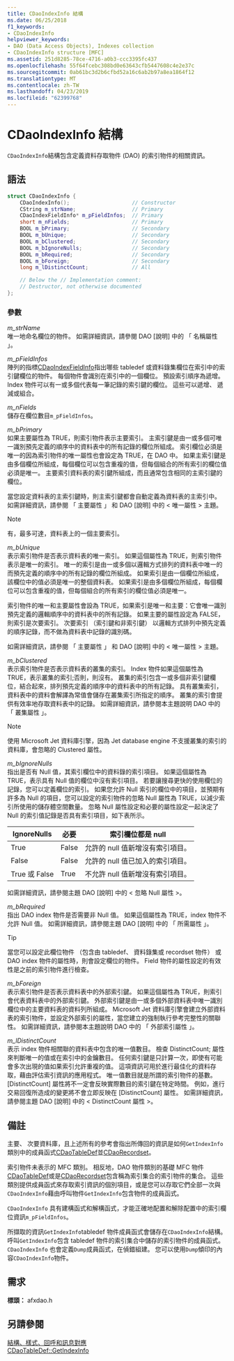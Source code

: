 ```yaml
---
title: CDaoIndexInfo 結構
ms.date: 06/25/2018
f1_keywords:
- CDaoIndexInfo
helpviewer_keywords:
- DAO (Data Access Objects), Indexes collection
- CDaoIndexInfo structure [MFC]
ms.assetid: 251d8285-78ce-4716-a0b3-ccc3395fc437
ms.openlocfilehash: 55f64fcebc308bd0e63643cfb5447608c4e2e37c
ms.sourcegitcommit: 0ab61bc3d2b6cfbd52a16c6ab2b97a8ea1864f12
ms.translationtype: MT
ms.contentlocale: zh-TW
ms.lasthandoff: 04/23/2019
ms.locfileid: "62399768"
---
```

# <a name="cdaoindexinfo-structure"></a>CDaoIndexInfo 結構

`CDaoIndexInfo`結構包含定義資料存取物件 (DAO) 的索引物件的相關資訊。

## <a name="syntax"></a>語法

```cpp
struct CDaoIndexInfo {
    CDaoIndexInfo();                    // Constructor
    CString m_strName;                  // Primary
    CDaoIndexFieldInfo* m_pFieldInfos;  // Primary
    short m_nFields;                    // Primary
    BOOL m_bPrimary;                    // Secondary
    BOOL m_bUnique;                     // Secondary
    BOOL m_bClustered;                  // Secondary
    BOOL m_bIgnoreNulls;                // Secondary
    BOOL m_bRequired;                   // Secondary
    BOOL m_bForeign;                    // Secondary
    long m_lDistinctCount;              // All

    // Below the // Implementation comment:
    // Destructor, not otherwise documented
};
```

### <a name="parameters"></a>參數

*m_strName*<br/>
唯一地命名欄位的物件。 如需詳細資訊，請參閱 DAO [說明] 中的 「 名稱屬性 」。

*m_pFieldInfos*<br/>
陣列的指標[CDaoIndexFieldInfo](../../mfc/reference/cdaoindexfieldinfo-structure.md)指出哪些 tabledef 或資料錄集欄位在索引中的索引鍵欄位的物件。 每個物件會識別在索引中的一個欄位。 預設索引順序為遞增。 Index 物件可以有一或多個代表每一筆記錄的索引鍵的欄位。 這些可以遞增、 遞減或組合。

*m_nFields*<br/>
儲存在欄位數目`m_pFieldInfos`。

*m_bPrimary*<br/>
如果主要屬性為 TRUE，則索引物件表示主要索引。 主索引鍵是由一或多個可唯一識別預先定義的順序中的資料表中的所有記錄的欄位所組成。 索引欄位必須是唯一的因為索引物件的唯一屬性也會設定為 TRUE，在 DAO 中。 如果主索引鍵是由多個欄位所組成，每個欄位可以包含重複的值，但每個組合的所有索引的欄位值必須是唯一。 主要索引資料表的索引鍵所組成，而且通常包含相同的主索引鍵的欄位。

當您設定資料表的主索引鍵時，則主索引鍵都會自動定義為資料表的主索引中。 如需詳細資訊，請參閱 「 主要屬性 」 和 DAO [說明] 中的 < 唯一屬性 > 主題。

> [!NOTE]
> 有，最多可達，資料表上的一個主要索引。

*m_bUnique*<br/>
表示索引物件是否表示資料表的唯一索引。 如果這個屬性為 TRUE，則索引物件表示是唯一的索引。 唯一的索引是由一或多個以邏輯方式排列的資料表中唯一的而預先定義的順序中的所有記錄的欄位所組成。 如果索引是由一個欄位所組成，該欄位中的值必須是唯一的整個資料表。 如果索引是由多個欄位所組成，每個欄位可以包含重複的值，但每個組合的所有索引的欄位值必須是唯一。

索引物件的唯一和主要屬性會設為 TRUE，如果索引是唯一和主要：它會唯一識別預先定義的邏輯順序中的資料表中的所有記錄。 如果主要的屬性設定為 FALSE，則索引是次要索引。 次要索引 （索引鍵和非索引鍵） 以邏輯方式排列中預先定義的順序記錄，而不做為資料表中記錄的識別碼。

如需詳細資訊，請參閱 「 主要屬性 」 和 DAO [說明] 中的 < 唯一屬性 > 主題。

*m_bClustered*<br/>
表示索引物件是否表示資料表的叢集的索引。 Index 物件如果這個屬性為 TRUE，表示叢集的索引;否則，則沒有。 叢集的索引包含一或多個非索引鍵欄位，結合起來，排列預先定義的順序中的資料表中的所有記錄。 具有叢集索引，資料表中的資料會解譯為常值會儲存在叢集索引所指定的順序。 叢集的索引會提供有效率地存取資料表中的記錄。 如需詳細資訊，請參閱本主題說明 DAO 中的 「 叢集屬性 」。

> [!NOTE]
> 使用 Microsoft Jet 資料庫引擎，因為 Jet database engine 不支援叢集的索引的資料庫，會忽略的 Clustered 屬性。

*m_bIgnoreNulls*<br/>
指出是否有 Null 值，其索引欄位中的資料錄的索引項目。 如果這個屬性為 TRUE，表示具有 Null 值的欄位中沒有索引項目。 若要讓搜尋更快的使用欄位的記錄，您可以定義欄位的索引。 如果您允許 Null 索引的欄位中的項目，並預期有許多為 Null 的項目，您可以設定的索引物件的忽略 Null 屬性為 TRUE，以減少索引所使用的儲存體空間數量。 忽略 Null 屬性設定和必要的屬性設定一起決定了 Null 的索引值記錄是否具有索引項目，如下表所示。

|IgnoreNulls|必要|索引欄位都是 null|
|-----------------|--------------|-------------------------|
|True|False|允許的 null 值新增沒有索引項目。|
|False|False|允許的 null 值已加入的索引項目。|
|True 或 False|True|不允許 null 值新增沒有索引項目。|

如需詳細資訊，請參閱主題 DAO [說明] 中的 < 忽略 Null 屬性 >。

*m_bRequired*<br/>
指出 DAO index 物件是否需要非 Null 值。 如果這個屬性為 TRUE，index 物件不允許 Null 值。 如需詳細資訊，請參閱主題 DAO [說明] 中的 「 所需屬性 」。

> [!TIP]
> 當您可以設定此欄位物件 （包含由 tabledef、 資料錄集或 recordset 物件） 或 DAO index 物件的屬性時，則會設定欄位的物件。 Field 物件的屬性設定的有效性是之前的索引物件進行檢查。

*m_bForeign*<br/>
表示索引物件是否表示資料表中的外部索引鍵。 如果這個屬性為 TRUE，則索引會代表資料表中的外部索引鍵。 外部索引鍵是由一或多個外部資料表中唯一識別欄位中的主要資料表的資料列所組成。 Microsoft Jet 資料庫引擎會建立外部資料表的索引物件，並設定外部索引的屬性，當您建立的強制執行參考完整性的關聯性。 如需詳細資訊，請參閱本主題說明 DAO 中的 「 外部索引屬性 」。

*m_lDistinctCount*<br/>
表示 index 物件相關聯的資料表中包含的唯一值數目。 檢查 DistinctCount; 屬性來判斷唯一的值或在索引中的金鑰數目。 任何索引鍵是只計算一次，即使有可能會多次出現的值如果索引允許重複的值。 這項資訊可用於進行最佳化的資料存取，藉由評估索引資訊的應用程式。 唯一值數目就是所謂的索引物件的基數。 [DistinctCount] 屬性將不一定會反映實際數目的索引鍵在特定時間。 例如，進行交易回復所造成的變更將不會立即反映在 [DistinctCount] 屬性。 如需詳細資訊，請參閱主題 DAO [說明] 中的 < DistinctCount 屬性 >。

## <a name="remarks"></a>備註

主要、 次要資料庫，且上述所有的參考會指出所傳回的資訊是如何`GetIndexInfo`類別中的成員函式[CDaoTableDef](../../mfc/reference/cdaotabledef-class.md#getindexinfo)並[CDaoRecordset](../../mfc/reference/cdaorecordset-class.md#getindexinfo)。

索引物件未表示的 MFC 類別。 相反地，DAO 物件類別的基礎 MFC 物件[CDaoTableDef](../../mfc/reference/cdaotabledef-class.md)或是[CDaoRecordset](../../mfc/reference/cdaorecordset-class.md)包含稱為索引集合的索引物件的集合。 這些類別提供成員函式來存取索引資訊的個別項目，或是您可以存取它們全部一次與`CDaoIndexInfo`藉由呼叫物件`GetIndexInfo`包含物件的成員函式。

`CDaoIndexInfo` 具有建構函式和解構函式，才能正確地配置和解除配置中的索引欄位資訊`m_pFieldInfos`。

所擷取的資訊`GetIndexInfo`tabledef 物件成員函式會儲存在`CDaoIndexInfo`結構。 呼叫`GetIndexInfo`包含 tabledef 物件的索引集合中儲存的索引物件的成員函式。 `CDaoIndexInfo` 也會定義`Dump`成員函式，在偵錯組建。 您可以使用`Dump`傾印的內容`CDaoIndexInfo`物件。

## <a name="requirements"></a>需求

**標頭：** afxdao.h

## <a name="see-also"></a>另請參閱

[結構、樣式、回呼和訊息對應](../../mfc/reference/structures-styles-callbacks-and-message-maps.md)<br/>
[CDaoTableDef::GetIndexInfo](../../mfc/reference/cdaotabledef-class.md#getindexinfo)
